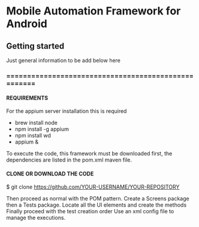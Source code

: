 # Mobile Automation Framework for Android

## Getting started

Just general information to be add below here
### ====================================================

#### REQUIREMENTS 
For the appium server installation this is required 
- brew install node      
- npm install -g appium  
- npm install wd       
- appium &

To execute the code, this framework must be downloaded first, 
the dependencies are listed in the pom.xml maven file. 

#### CLONE OR DOWNLOAD THE CODE
$ git clone https://github.com/YOUR-USERNAME/YOUR-REPOSITORY

Then proceed as normal with the POM pattern. 
Create a Screens package then a Tests package.
Locate all the UI elements and create the methods
Finally proceed with the test creation order
Use an xml config file to manage the executions.

